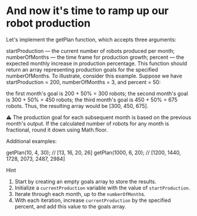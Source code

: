 # And now it's time to ramp up our robot production

Let's implement the getPlan function, which accepts three arguments:

startProduction — the current number of robots produced per month;
numberOfMonths — the time frame for production growth;
percent — the expected monthly increase in production percentage.
This function should return an array representing production goals for the specified numberOfMonths. To illustrate, consider this example. Suppose we have startProduction = 200, numberOfMonths = 3, and percent = 50:

the first month's goal is 200 + 50% = 300 robots;
the second month's goal is 300 + 50% = 450 robots;
the third month's goal is 450 + 50% = 675 robots.
Thus, the resulting array would be [300, 450, 675].

⚠️ The production goal for each subsequent month is based on the previous month's output. If the calculated number of robots for any month is fractional, round it down using Math.floor.

Additional examples:

getPlan(10, 4, 30); // [13, 16, 20, 26]
getPlan(1000, 6, 20); // [1200, 1440, 1728, 2073, 2487, 2984]

Hint
1. Start by creating an empty goals array to store the results.
2. Initialize a `currentProduction` variable with the value of `startProduction`.
3. Iterate through each month, up to the `numberOfMonth`s.
4. With each iteration, increase `currentProduction` by the specified percent, and add this value to the goals array.


